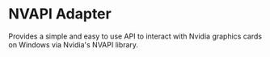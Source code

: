 # NVAPI Adapter
Provides a simple and easy to use API to interact with Nvidia graphics cards on Windows via Nvidia's NVAPI library.
